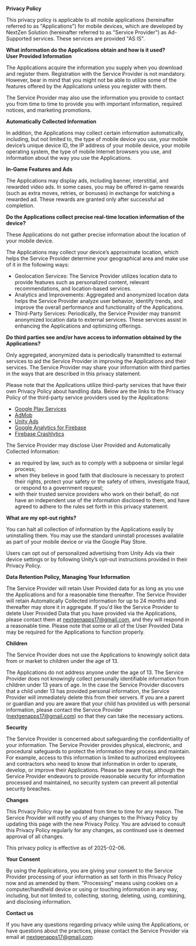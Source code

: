 **Privacy Policy**

This privacy policy is applicable to all mobile applications (hereinafter referred to as "Applications") for mobile devices, which are developed by NextZen Solution (hereinafter referred to as "Service Provider") as Ad-Supported services. These services are provided "AS IS".

**What information do the Applications obtain and how is it used?**  
**User Provided Information**

The Applications acquire the information you supply when you download and register them. Registration with the Service Provider is not mandatory. However, bear in mind that you might not be able to utilize some of the features offered by the Applications unless you register with them.

The Service Provider may also use the information you provide to contact you from time to time to provide you with important information, required notices, and marketing promotions.

**Automatically Collected Information**

In addition, the Applications may collect certain information automatically, including, but not limited to, the type of mobile device you use, your mobile device’s unique device ID, the IP address of your mobile device, your mobile operating system, the type of mobile Internet browsers you use, and information about the way you use the Applications.

**In-Game Features and Ads**

The Applications may display ads, including banner, interstitial, and rewarded video ads.
In some cases, you may be offered in-game rewards (such as extra moves, retries, or bonuses) in exchange for watching a rewarded ad. These rewards are granted only after successful ad completion.

**Do the Applications collect precise real-time location information of the device?**

These Applications do not gather precise information about the location of your mobile device.

The Applications may collect your device’s approximate location, which helps the Service Provider determine your geographical area and make use of it in the following ways:

*   Geolocation Services: The Service Provider utilizes location data to provide features such as personalized content, relevant recommendations, and location-based services.
*   Analytics and Improvements: Aggregated and anonymized location data helps the Service Provider analyze user behavior, identify trends, and improve the overall performance and functionality of the Applications.
*   Third-Party Services: Periodically, the Service Provider may transmit anonymized location data to external services. These services assist in enhancing the Applications and optimizing offerings.

**Do third parties see and/or have access to information obtained by the Applications?**

Only aggregated, anonymized data is periodically transmitted to external services to aid the Service Provider in improving the Applications and their services. The Service Provider may share your information with third parties in the ways that are described in this privacy statement.

Please note that the Applications utilize third-party services that have their own Privacy Policy about handling data. Below are the links to the Privacy Policy of the third-party service providers used by the Applications:

*   [Google Play Services](https://www.google.com/policies/privacy/)
*   [AdMob](https://support.google.com/admob/answer/6128543?hl=en)
*   [Unity Ads](https://unity.com/legal/privacy-policy)
*   [Google Analytics for Firebase](https://firebase.google.com/support/privacy)
*   [Firebase Crashlytics](https://firebase.google.com/support/privacy)

The Service Provider may disclose User Provided and Automatically Collected Information:

*   as required by law, such as to comply with a subpoena or similar legal process;
*   when they believe in good faith that disclosure is necessary to protect their rights, protect your safety or the safety of others, investigate fraud, or respond to a government request;
*   with their trusted service providers who work on their behalf, do not have an independent use of the information disclosed to them, and have agreed to adhere to the rules set forth in this privacy statement.

**What are my opt-out rights?**

You can halt all collection of information by the Applications easily by uninstalling them. You may use the standard uninstall processes available as part of your mobile device or via the Google Play Store.

Users can opt out of personalized advertising from Unity Ads via their device settings or by following Unity’s opt-out instructions provided in their Privacy Policy.

**Data Retention Policy, Managing Your Information**

The Service Provider will retain User Provided data for as long as you use the Applications and for a reasonable time thereafter. The Service Provider will retain Automatically Collected information for up to 24 months and thereafter may store it in aggregate. If you'd like the Service Provider to delete User Provided Data that you have provided via the Applications, please contact them at nextgenapps17@gmail.com, and they will respond in a reasonable time. Please note that some or all of the User Provided Data may be required for the Applications to function properly.

**Children**

The Service Provider does not use the Applications to knowingly solicit data from or market to children under the age of 13.

The Applications do not address anyone under the age of 13. The Service Provider does not knowingly collect personally identifiable information from children under 13 years of age. In the case the Service Provider discovers that a child under 13 has provided personal information, the Service Provider will immediately delete this from their servers. If you are a parent or guardian and you are aware that your child has provided us with personal information, please contact the Service Provider (nextgenapps17@gmail.com) so that they can take the necessary actions.

**Security**

The Service Provider is concerned about safeguarding the confidentiality of your information. The Service Provider provides physical, electronic, and procedural safeguards to protect the information they process and maintain. For example, access to this information is limited to authorized employees and contractors who need to know that information in order to operate, develop, or improve their Applications. Please be aware that, although the Service Provider endeavors to provide reasonable security for information processed and maintained, no security system can prevent all potential security breaches.

**Changes**

This Privacy Policy may be updated from time to time for any reason. The Service Provider will notify you of any changes to the Privacy Policy by updating this page with the new Privacy Policy. You are advised to consult this Privacy Policy regularly for any changes, as continued use is deemed approval of all changes.

This privacy policy is effective as of 2025-02-06.

**Your Consent**

By using the Applications, you are giving your consent to the Service Provider processing of your information as set forth in this Privacy Policy now and as amended by them. "Processing" means using cookies on a computer/handheld device or using or touching information in any way, including, but not limited to, collecting, storing, deleting, using, combining, and disclosing information.

**Contact us**

If you have any questions regarding privacy while using the Applications, or have questions about the practices, please contact the Service Provider via email at nextgenapps17@gmail.com.

